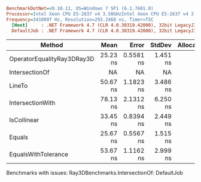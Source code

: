 ``` ini

BenchmarkDotNet=v0.10.11, OS=Windows 7 SP1 (6.1.7601.0)
Processor=Intel Xeon CPU E5-2637 v4 3.50GHzIntel Xeon CPU E5-2637 v4 3.50GHz, ProcessorCount=16
Frequency=3410097 Hz, Resolution=293.2468 ns, Timer=TSC
  [Host]     : .NET Framework 4.7 (CLR 4.0.30319.42000), 32bit LegacyJIT-v4.7.2117.0
  DefaultJob : .NET Framework 4.7 (CLR 4.0.30319.42000), 32bit LegacyJIT-v4.7.2117.0


```
|                     Method |     Mean |     Error |   StdDev | Allocated |
|--------------------------- |---------:|----------:|---------:|----------:|
| OperatorEqualityRay3DRay3D | 25.23 ns | 0.5581 ns | 1.451 ns |       0 B |
|             IntersectionOf |       NA |        NA |       NA |       N/A |
|                     LineTo | 50.67 ns | 1.1823 ns | 3.486 ns |       0 B |
|           IntersectionWith | 78.13 ns | 2.1312 ns | 6.250 ns |       0 B |
|                IsCollinear | 33.45 ns | 0.8394 ns | 2.449 ns |       0 B |
|                     Equals | 25.67 ns | 0.5567 ns | 1.515 ns |       0 B |
|        EqualsWithTolerance | 53.67 ns | 1.1162 ns | 2.999 ns |       0 B |

Benchmarks with issues:
  Ray3DBenchmarks.IntersectionOf: DefaultJob

